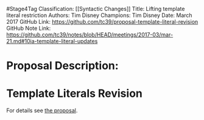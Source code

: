 #Stage4Tag
Classification: [[Syntactic Changes]]
Title: Lifting template literal restriction
Authors: Tim Disney
Champions: Tim Disney
Date: March 2017
GitHub Link: https://github.com/tc39/proposal-template-literal-revision
GitHub Note Link: https://github.com/tc39/notes/blob/HEAD/meetings/2017-03/mar-21.md#10ia-template-literal-updates

# Proposal Description:
# Template Literals Revision

For details see [the proposal](https://tc39.github.io/proposal-template-literal-revision/).
